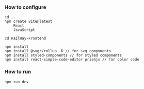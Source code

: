 ### How to configure
```
cd ..
npm create vite@latest
    React
    JavaScript

cd RailWay-Frontend

npm install
npm install @svgr/rollup -D // for svg components
npm install styled-components // for styled components
npm install react-simple-code-editor prismjs // for color code
```
### How tu run
```
npm run dev
```
